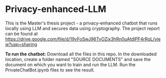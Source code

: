 # Privacy-enhanced-LLM
This is the Master's thesis project - a privacy-enhanced chatbot that runs locally using LLM and secures data using cryptography. 
The project report can be found at https://drive.google.com/file/d/19vFoSwJ96TvOZix3hRn0uAtdlPF4rRqL/view?usp=sharing 

**To run the chatbot:**
Download all the files in this repo. In the downloaded location, create a folder named "SOURCE DOCUMENTS" and save the document on which you want to train and run the LLM.
Run the PrivateChatBot.ipynb files to see the result.
